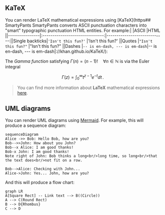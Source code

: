 ## KaTeX

You can render LaTeX mathematical expressions using [KaTeX](https## SmartyPants
SmartyPants converts ASCII punctuation characters into "smart" typographic punctuation HTML entities. For example:|                |ASCII                          |HTML                         ||----------------|:-------------------------------:|-----------------------------:||Single backticks|`'Isn't this fun?'`            |'Isn't this fun?'            ||Quotes          |`"Isn't this fun?"`            |"Isn't this fun?"            ||Dashes          |`-- is en-dash, --- is em-dash`|-- is en-dash, --- is em-dash|://khan.github.io/KaTeX/):

The *Gamma function* satisfying $\Gamma(n) = (n-1)!\quad\forall n\in\mathbb N$ is via the Euler integral

$$
\Gamma(z) = \int_0^\infty t^{z-1}e^{-t}dt\,.
$$

> You can find more information about **LaTeX** mathematical expressions [here](http://meta.math.stackexchange.com/questions/5020/mathjax-basic-tutorial-and-quick-reference).


## UML diagrams

You can render UML diagrams using [Mermaid](https://mermaidjs.github.io/). For example, this will produce a sequence diagram:

```mermaid
sequenceDiagram
Alice ->> Bob: Hello Bob, how are you?
Bob-->>John: How about you John?
Bob--x Alice: I am good thanks!
Bob-x John: I am good thanks!
Note right of John: Bob thinks a long<br/>long time, so long<br/>that the text does<br/>not fit on a row.

Bob-->Alice: Checking with John...
Alice->John: Yes... John, how are you?
```

And this will produce a flow chart:

```mermaid
graph LR
A[Square Rect] -- Link text --> B((Circle))
A --> C(Round Rect)
B --> D{Rhombus}
C --> D
```
